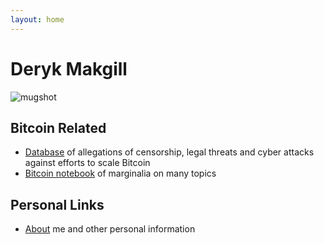 ```yaml
---
layout: home
---
```


<h1 class="name glitch" data-text="Deryk Makgill">Deryk Makgill</h1>

<p><img src="https://derykmakgill.github.io/had/assets/img/deryk-makgill-censored.jpg" alt="mugshot" style="
    max-width: 300px;
"></p>


## Bitcoin Related

- [Database](/) of allegations of censorship, legal threats and cyber attacks against efforts to scale Bitcoin
- [Bitcoin notebook](/) of marginalia on many topics

## Personal Links

- [About](/) me and other personal information
